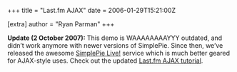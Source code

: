 +++
title = "Last.fm AJAX"
date = 2006-01-29T15:21:00Z

[extra]
author = "Ryan Parman"
+++

**Update (2 October 2007):** This demo is WAAAAAAAAYYY outdated, and didn’t work anymore with newer versions of SimplePie. Since then, we’ve released the awesome [SimplePie Live!](http://live.simplepie.org) service which is much better geared for AJAX-style uses. Check out the updated [Last.fm AJAX tutorial](@/wiki/live/tutorial/lastfm.md).
